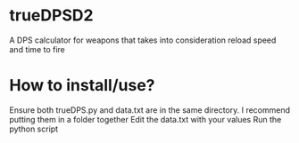 # trueDPSD2
A DPS calculator for weapons that takes into consideration reload speed and time to fire

# How to install/use?
Ensure both trueDPS.py and data.txt are in the same directory. I recommend putting them in a folder together
Edit the data.txt with your values
Run the python script
